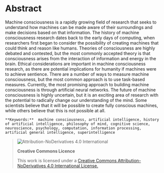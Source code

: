 # Abstract
Machine consciousness is a rapidly growing field of research that seeks to understand how machines can be made aware of their surroundings and make decisions based on that information. The history of machine consciousness research dates back to the early days of computing, when researchers first began to consider the possibility of creating machines that could think and reason like humans. Theories of consciousness are highly debated and contested, but the most commonly accepted theory is that consciousness arises from the interaction of information and energy in the brain. Ethical considerations are important in machine consciousness research, as there are potential implications for humanity if machines were to achieve sentience. There are a number of ways to measure machine consciousness, but the most common approach is to use task-based measures. Currently, the most promising approach to building machine consciousness is through artificial neural networks. The future of machine consciousness is highly uncertain, but it is an exciting area of research with the potential to radically change our understanding of the mind. Some scientists believe that it will be possible to create fully conscious machines, while others believe that this is not possible at all.


`**Keywords:** 
machine consciousness, artificial intelligence, history of artificial intelligence, philosophy of mind, cognitive science, neuroscience, psychology, computation, information processing, artificial general intelligence, superintelligence`








>![Attribution-NoDerivatives 4.0 International](https://i.creativecommons.org/l/by-nd/4.0/88x31.png)
>
>**Creative Commons Licence**
>
>This work is licensed under a [Creative Commons Attribution-NoDerivatives 4.0 International License.](http://creativecommons.org/licenses/by-nd/4.0/)
